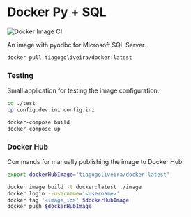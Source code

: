 # Docker Py + SQL

![Docker Image CI](https://github.com/tiagogoliveira/docker/actions/workflows/docker-image.yml/badge.svg)

An image with pyodbc for Microsoft SQL Server.

```sh
docker pull tiagogoliveira/docker:latest
```

### Testing

Small application for testing the image configuration:

```sh
cd ./test
cp config.dev.ini config.ini

docker-compose build
docker-compose up
```

### Docker Hub

Commands for manually publishing the image to Docker Hub:

```sh
export dockerHubImage='tiagogoliveira/docker:latest'

docker image build -t docker:latest ./image
docker login --username='<username>'
docker tag '<image_id>' $dockerHubImage
docker push $dockerHubImage
```